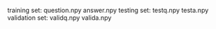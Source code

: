 training set: question.npy answer.npy
testing set: testq.npy testa.npy
validation set: validq.npy valida.npy
